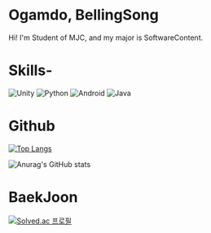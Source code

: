 # Ogamdo, BellingSong 
<p>Hi! I'm Student of MJC, and my major is SoftwareContent. </p>
<h1>Skills-</h1>


![Unity](https://img.shields.io/badge/Unity-000000.svg?&style=for-the-badge&logo=Unity&logoColor=Black)
![Python](https://img.shields.io/badge/python-3670A0?style=for-the-badge&logo=python&logoColor=ffdd54)
![Android](https://img.shields.io/badge/Android-3DDC84?style=for-the-badge&logo=android&logoColor=white)
![Java](https://img.shields.io/badge/java-%23ED8B00.svg?style=for-the-badge&logo=openjdk&logoColor=white)

<h1>Github </h1>

[![Top Langs](https://github-readme-stats.vercel.app/api/top-langs/?username=Ogamdo)](https://github.com/Ogamdo/github-readme-stats)

![Anurag's GitHub stats](https://github-readme-stats.vercel.app/api?username=Ogamdo&theme=ambient_gradient=true)

<h1>BaekJoon</h1>

[![Solved.ac
프로필](http://mazassumnida.wtf/api/v2/generate_badge?boj=songjongik)](https://solved.ac/songjongik)



